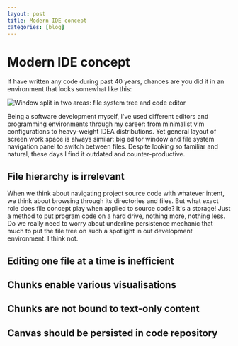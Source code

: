 ```yaml
---
layout: post
title: Modern IDE concept
categories: [blog]
---
```


# Modern IDE concept

If have written any code during past 40 years, chances are you did it in an environment that looks somewhat like this:

![Window split in two areas: file system tree and code editor](#)

Being a software development myself, I've used different editors and programming environments through my career: from minimalist vim configurations to heavy-weight IDEA distributions. Yet general layout of screen work space is always similar: big editor window and file system navigation panel to switch between files. Despite looking so familiar and natural, these days I find it outdated and counter-productive.

## File hierarchy is irrelevant

When we think about navigating project source code with whatever intent, we think about browsing through its directories and files. But what exact role does file concept play when applied to source code? It's a storage! Just a method to put program code on a hard drive, nothing more, nothing less. Do we really need to worry about underline persistence mechanic that much to put the file tree on such a spotlight in out development environment. I think not.

## Editing one file at a time is inefficient

## Chunks enable various visualisations

## Chunks are not bound to text-only content

## Canvas should be persisted in code repository
